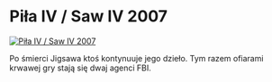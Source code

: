 Piła IV / Saw IV 2007 
=============
[![Piła IV / Saw IV 2007 ](http://vidos.pl/images/player.gif)](http://vidos.pl/pila-iv-saw-iv-2007)

 Po śmierci Jigsawa ktoś kontynuuje jego dzieło. Tym razem ofiarami krwawej gry stają się dwaj agenci FBI.

